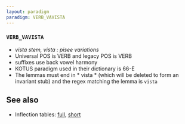 ```yaml
---
layout: paradigm
paradigm: VERB_VAVISTA
---
```

### ` VERB_VAVISTA `

* _vista stem, vista : pisee variations_
* Universal POS is VERB and legacy POS is VERB
* suffixes use back vowel harmony
* KOTUS paradigm used in their dictionary is 66-E
* The lemmas must end in * vista * (which will be deleted to form an invariant stub) and the regex matching the lemma is ` vista `

## See also

* Inflection tables: [full](gen/V/vavista.html), [short](gen/V/vavista_wikt.html)

